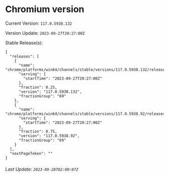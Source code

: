 # Chromium version

Current Version: `117.0.5938.132`

Version Update: `2023-09-27T20:27:00Z`

Stable Release(s):
```
{
  "releases": [
    {
      "name": "chrome/platforms/win64/channels/stable/versions/117.0.5938.132/releases/1695846420",
      "serving": {
        "startTime": "2023-09-27T20:27:00Z"
      },
      "fraction": 0.25,
      "version": "117.0.5938.132",
      "fractionGroup": "69"
    },
    {
      "name": "chrome/platforms/win64/channels/stable/versions/117.0.5938.92/releases/1695846420",
      "serving": {
        "startTime": "2023-09-27T20:27:00Z"
      },
      "fraction": 0.75,
      "version": "117.0.5938.92",
      "fractionGroup": "69"
    }
  ],
  "nextPageToken": ""
}
```

###### Last Update: `2023-09-28T02:00:07Z`
        
